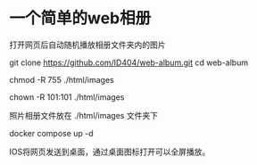 # 一个简单的web相册

打开网页后自动随机播放相册文件夹内的图片

git clone https://github.com/ID404/web-album.git
cd web-album

chmod -R 755 ./html/images

chown -R 101:101 ./html/images


照片相册文件放在 ./html/images 文件夹下

docker compose up -d


IOS将网页发送到桌面，通过桌面图标打开可以全屏播放。
